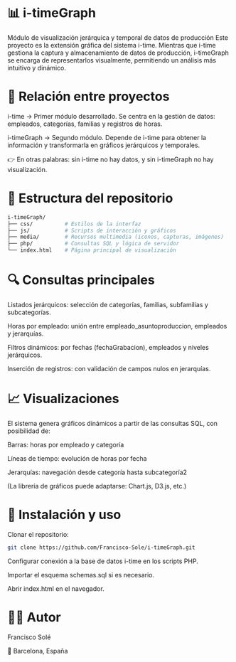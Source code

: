 # 📊 i-timeGraph
Módulo de visualización jerárquica y temporal de datos de producción Este proyecto es la extensión gráfica del sistema i-time. Mientras que i-time gestiona la captura y almacenamiento de datos de producción, i-timeGraph se encarga de representarlos visualmente, permitiendo un análisis más intuitivo y dinámico.

# 🔗 Relación entre proyectos
i-time → Primer módulo desarrollado. Se centra en la gestión de datos: empleados, categorías, familias y registros de horas.

i-timeGraph → Segundo módulo. Depende de i-time para obtener la información y transformarla en gráficos jerárquicos y temporales.

👉 En otras palabras: sin i-time no hay datos, y sin i-timeGraph no hay visualización.

# 📂 Estructura del repositorio
```bash
i-timeGraph/
├── css/          # Estilos de la interfaz
├── js/           # Scripts de interacción y gráficos
├── media/        # Recursos multimedia (iconos, capturas, imágenes)
├── php/          # Consultas SQL y lógica de servidor
└── index.html    # Página principal de visualización
```
# 🔍 Consultas principales
Listados jerárquicos: selección de categorías, familias, subfamilias y subcategorías.

Horas por empleado: unión entre empleado_asuntoproduccion, empleados y jerarquías.

Filtros dinámicos: por fechas (fechaGrabacion), empleados y niveles jerárquicos.

Inserción de registros: con validación de campos nulos en jerarquías.

# 📈 Visualizaciones
El sistema genera gráficos dinámicos a partir de las consultas SQL, con posibilidad de:

Barras: horas por empleado y categoría

Líneas de tiempo: evolución de horas por fecha

Jerarquías: navegación desde categoría hasta subcategoría2

(La librería de gráficos puede adaptarse: Chart.js, D3.js, etc.)

# 🚀 Instalación y uso
Clonar el repositorio:

```bash
git clone https://github.com/Francisco-Sole/i-timeGraph.git
```
Configurar conexión a la base de datos i-time en los scripts PHP.

Importar el esquema schemas.sql si es necesario.

Abrir index.html en el navegador.

# 👨‍💻 Autor
Francisco Solé 

📍 Barcelona, España 
